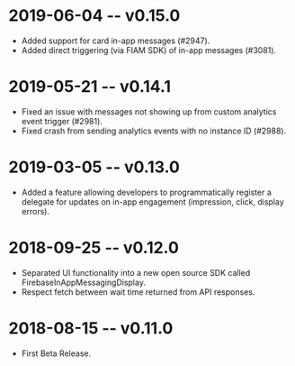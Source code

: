 # 2019-06-04 -- v0.15.0
- Added support for card in-app messages (#2947).
- Added direct triggering (via FIAM SDK) of in-app messages (#3081).

# 2019-05-21 -- v0.14.1
- Fixed an issue with messages not showing up from custom analytics event trigger (#2981).
- Fixed crash from sending analytics events with no instance ID (#2988).

# 2019-03-05 -- v0.13.0
- Added a feature allowing developers to programmatically register a delegate for updates on in-app engagement (impression, click, display errors).

# 2018-09-25 -- v0.12.0
- Separated UI functionality into a new open source SDK called FirebaseInAppMessagingDisplay.
- Respect fetch between wait time returned from API responses.

# 2018-08-15 -- v0.11.0
- First Beta Release.
